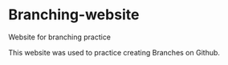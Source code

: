 # Branching-website
Website for branching practice

This website was used to practice creating Branches on Github.
